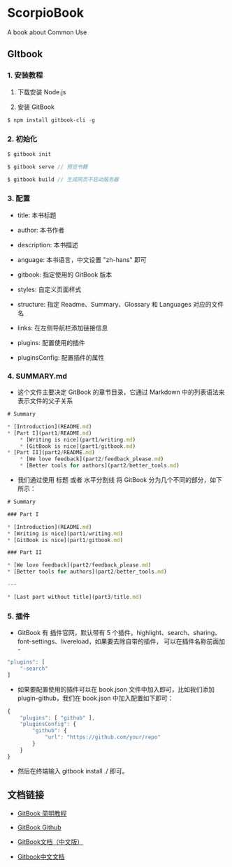 # ScorpioBook

A book about Common Use

## GItbook

### 1. 安装教程

1. 下载安装 Node.js

2. 安装 GitBook
```js
$ npm install gitbook-cli -g
```

### 2. 初始化

```js
$ gitbook init

$ gitbook serve // 预览书籍

$ gitbook build // 生成网页不启动服务器
```

### 3. 配置

- title: 本书标题

- author: 本书作者

- description: 本书描述

- anguage: 本书语言，中文设置 "zh-hans" 即可

- gitbook: 指定使用的 GitBook 版本

- styles: 自定义页面样式

- structure: 指定 Readme、Summary、Glossary 和 Languages 对应的文件名

- links: 在左侧导航栏添加链接信息

- plugins: 配置使用的插件

- pluginsConfig: 配置插件的属性

### 4. SUMMARY.md

- 这个文件主要决定 GitBook 的章节目录，它通过 Markdown 中的列表语法来表示文件的父子关系

```js
# Summary

* [Introduction](README.md)
* [Part I](part1/README.md)
    * [Writing is nice](part1/writing.md)
    * [GitBook is nice](part1/gitbook.md)
* [Part II](part2/README.md)
    * [We love feedback](part2/feedback_please.md)
    * [Better tools for authors](part2/better_tools.md)
```

- 我们通过使用 标题 或者 水平分割线 将 GitBook 分为几个不同的部分，如下所示：

```js
# Summary

### Part I

* [Introduction](README.md)
* [Writing is nice](part1/writing.md)
* [GitBook is nice](part1/gitbook.md)

### Part II

* [We love feedback](part2/feedback_please.md)
* [Better tools for authors](part2/better_tools.md)

---

* [Last part without title](part3/title.md)
```

### 5. 插件

- GitBook 有 插件官网，默认带有 5 个插件，highlight、search、sharing、font-settings、livereload，如果要去除自带的插件， 可以在插件名称前面加 -
```js
"plugins": [
    "-search"
]
```

- 如果要配置使用的插件可以在 book.json 文件中加入即可，比如我们添加 plugin-github，我们在 book.json 中加入配置如下即可：
```js
{
    "plugins": [ "github" ],
    "pluginsConfig": {
        "github": {
            "url": "https://github.com/your/repo"
        }
    }
}
```

- 然后在终端输入 gitbook install ./ 即可。

## 文档链接

- [GitBook 简明教程](http://www.chengweiyang.cn/gitbook)

- [GitBook Github](https://github.com/GitbookIO)

- [GitBook文档（中文版）](http://caibaojian.com/gitbook/)

- [Gitbook中文文档](http://gitbook.hushuang.me/)
